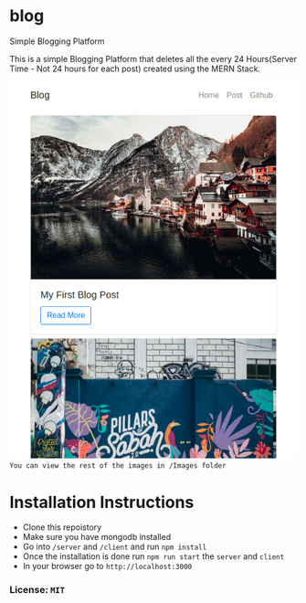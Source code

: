 # blog
 Simple Blogging Platform

This is a simple Blogging Platform that deletes all the every 24 Hours(Server Time - Not 24 hours for each post) created using the MERN Stack.

![alt text](https://github.com/M-Faheem-Khan/Blog/blob/master/Images/1.png "Homepage")  
`You can view the rest of the images in /Images folder`

# Installation Instructions
- Clone this repoistory
- Make sure you have mongodb installed 
- Go into `/server` and `/client` and run `npm install`
- Once the installation is done run `npm run start` the `server` and `client`
- In your browser go to `http://localhost:3000`

### License: `MIT`
